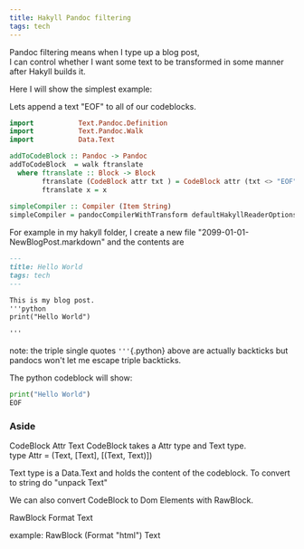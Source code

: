 ```yaml
---
title: Hakyll Pandoc filtering
tags: tech
---
```


Pandoc filtering means when I type up a blog post,  
I can control whether I want some text to be transformed in some manner after Hakyll builds it.

Here I will show the simplest example:

Lets append a text "EOF" to all of our codeblocks.

```haskell
import           Text.Pandoc.Definition  
import           Text.Pandoc.Walk
import           Data.Text  
```

```haskell  
addToCodeBlock :: Pandoc -> Pandoc 
addToCodeBlock  = walk ftranslate 
  where ftranslate :: Block -> Block
        ftranslate (CodeBlock attr txt ) = CodeBlock attr (txt <> "EOF")
        ftranslate x = x 
		
simpleCompiler :: Compiler (Item String)
simpleCompiler = pandocCompilerWithTransform defaultHakyllReaderOptions defaultHakyllWriterOptions addToCodeBlock
```

For example in my hakyll folder, I create a new file "2099-01-01-NewBlogPost.markdown"
and the contents are 
```markdown
---
title: Hello World
tags: tech
---

This is my blog post.
'''python
print("Hello World")

'''

```
note: the triple single quotes `'''`{.python} above are actually backticks but pandocs won't let me escape triple backticks.

The python codeblock will show:  

```python
print("Hello World")
EOF
```


### Aside 

CodeBlock Attr Text
CodeBlock takes a Attr type and Text type.   
type Attr = (Text, [Text], [(Text, Text)])  

Text type is a Data.Text and holds the content of the codeblock. To convert to string do "unpack Text"

We can also convert CodeBlock to Dom Elements with RawBlock.

RawBlock Format Text

example: 
RawBlock (Format "html") Text
